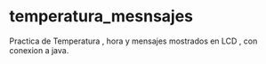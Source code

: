 # temperatura_mesnsajes
Practica de Temperatura , hora y mensajes mostrados en  LCD , con conexion a java.
